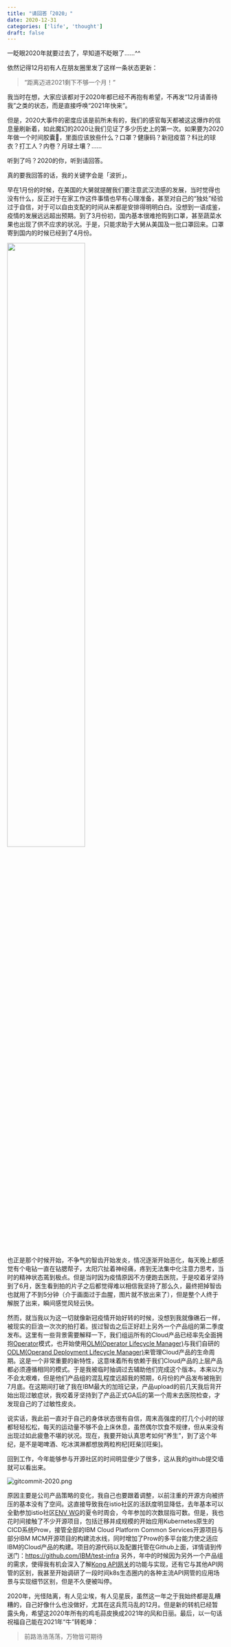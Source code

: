 ```yaml
---
title: "请回答「2020」"
date: 2020-12-31
categories: ['life', 'thought']
draft: false
---
```


一眨眼2020年就要过去了，早知道不眨眼了……^^

依然记得12月初有人在朋友圈里发了这样一条状态更新：

> “距离迈进2021剩下不够一个月！“

我当时在想，大家应该都对于2020年都已经不再抱有希望，不再发“12月请善待我”之类的状态，而是直接呼唤“2021年快来”。

但是，2020大事件的密度应该是前所未有的，我们的感官每天都被这这爆炸的信息量刷新着，如此魔幻的2020让我们见证了多少历史上的第一次。如果要为2020年做一个时间胶囊💊，里面应该放些什么？口罩？健康码？新冠疫苗？科比的球衣？打工人？内卷？月球土壤？……

听到了吗？2020的你，听到请回答。

真的要我回答的话，我的关键字会是「波折」。

早在1月份的时候，在美国的大舅就提醒我们要注意武汉流感的发展，当时觉得也没有什么，反正对于在家工作这件事情也早有心理准备，甚至对自己的“独处”经验过于自信，对于可以自由支配的时间从来都是安排得明明白白。没想到一语成鉴，疫情的发展远远超出预期。到了3月份初，国内基本很难抢购到口罩，甚至蔬菜水果也出现了供不应求的状况。于是，只能求助于大舅从美国及一批口罩回来。口罩寄到国内的时候已经到了4月份。

<img src="https://i.loli.net/2020/12/31/2Ebg7peRy9KfPzN.jpg" style="width:60%;"/>

也正是那个时候开始，不争气的智齿开始发炎，情况逐渐开始恶化，每天晚上都感觉有个电钻一直在钻腮帮子，太阳穴扯着神经痛，疼到无法集中化注意力思考，当时的精神状态蔫到极点。但是当时因为疫情原因不方便跑去医院，于是咬着牙坚持到了6月，医生看到拍的片子之后都觉得难以相信我坚持了那么久，最终把掉智齿也就用了不到5分钟（介于画面过于血腥，图片就不放出来了），但是整个人终于解脱了出来，瞬间感觉风轻云快。

然而，就当我以为这一切就像新冠疫情开始好转的时候，没想到我就像礁石一样，被现实的巨浪一次次的拍打着。拔过智齿之后正好赶上另外一个产品组的第二季度发布。这里有一些背景需要解释一下，我们组运所有的Cloud产品已经率先全面拥抱[Operator](https://coreos.com/operators/)模式，也开始使用[OLM(Operator Lifecycle Manager)](https://olm.operatorframework.io/)与我们自研的[ODLM(Operand Deployment Lifecycle Manager)](https://github.com/IBM/operand-deployment-lifecycle-manager)来管理Cloud产品的生命周期。这是一个非常重要的新特性，这意味着所有依赖于我们Cloud产品的上层产品都必须遵循相同的模式。于是我被临时抽调过去辅助他们完成这个版本。本来以为不会太艰难，但是他们产品组的混乱程度远超我的预期，6月份的产品发布被拖到7月底。在这期间打破了我在IBM最大的加班记录，产品upload的前几天我后背开始出现过敏症状，我咬着牙坚持到了产品正式GA后的第一个周末去医院检查，才发现自己的了过敏性皮炎。

说实话，我此前一直对于自己的身体状态很有自信，周末高强度的打几个小时的球都轻轻松松，每天的运动量不够不会上床休息，虽然偶尔饮食不规律，但从来没有出现过如此疲惫不堪的状况。现在，我要开始认真思考如何“养生”，到了这个年纪，是不是喝啤酒、吃冰淇淋都想放两粒枸杞[旺柴][旺柴]。

回到工作，今年能够参与开源社区的时间明显便少了很多，这从我的github提交墙就可以看出来。

![gitcommit-2020.png](https://i.loli.net/2020/12/31/nEvU1ODHe2WxI4N.png)

原因主要是公司产品策略的变化，我自己也要跟着调整，以前注重的开源方向被挤压的基本没有了空间。这直接导致我在istio社区的活跃度明显降低，去年基本可以全勤参加istio社区[ENV WG](https://github.com/istio/community/blob/master/WORKING-GROUPS.md)的夏令时周会，今年参加的次数屈指可数。但是，我也花时间接触了不少开源项目，包括迁移并成规模的开始应用Kubernetes原生的CICD系统Prow，接管全部的IBM Cloud Platform Common Services开源项目与部分IBM MCM开源项目的构建流水线，同时增加了Prow的多平台能力使之适应IBM的Cloud产品的构建。项目的源代码以及配置托管在Github上面，详情请到传送门：https://github.com/IBM/test-infra 另外，年中的时候因为另外一个产品组的需求，使得我有机会深入了解[Kong API网关](https://konghq.com/kong/)的功能与实现，还有它与其他API网管的区别，我甚至开始调研了一段时间k8s生态圈内的各种主流API网管的应用场景与实现细节区别，但是不久便被叫停。

2020年，光怪陆离，有人见尘埃，有人见星辰，虽然这一年之于我始终都是乱糟糟的，自己好像什么也没做好，尤其在这兵荒马乱的12月。但是新的转机已经暂露头角，希望这2020年所有的鸡毛蒜皮换成2021年的风和日丽。最后，以一句话祝福自己能在2021年“牛”转乾坤：

> 前路浩浩荡荡，万物皆可期待
